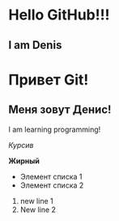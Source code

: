 # Hello GitHub!!!
## I am Denis
# Привет Git!
## Меня зовут Денис!

I am learning programming!

*Курсив*

__Жирный__

+ Элемент списка 1
+ Элемент списка 2

1) new line 1
2) New line 2
